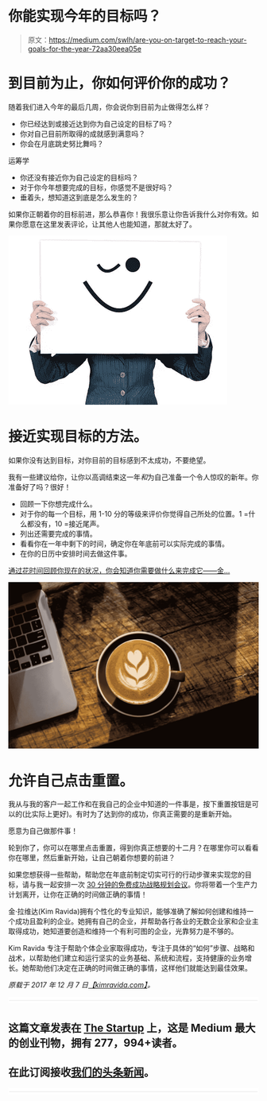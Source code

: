 # 你能实现今年的目标吗？

> 原文：<https://medium.com/swlh/are-you-on-target-to-reach-your-goals-for-the-year-72aa30eea05e>

# 到目前为止，你如何评价你的成功？

随着我们进入今年的最后几周，你会说你到目前为止做得怎么样？

*   你已经达到或接近达到你为自己设定的目标了吗？
*   你对自己目前所取得的成就感到满意吗？
*   你会在月底跳史努比舞吗？

运筹学

*   你还没有接近你为自己设定的目标吗？
*   对于你今年想要完成的目标，你感觉不是很好吗？
*   垂着头，想知道这到底是怎么发生的？

如果你正朝着你的目标前进，那么恭喜你！我很乐意让你告诉我什么对你有效。如果你愿意在这里发表评论，让其他人也能知道，那就太好了。

![](img/b634f8129baff602a692a03f26565b1e.png)

# 接近实现目标的方法。

如果你没有达到目标，对你目前的目标感到不太成功，不要绝望。

我有一些建议给你，让你以高调结束这一年*和*为自己准备一个令人惊叹的新年。你准备好了吗？很好！

*   回顾一下你想完成什么。
*   对于你的每一个目标，用 1-10 分的等级来评价你觉得自己所处的位置。1 =什么都没有，10 =接近尾声。
*   列出还需要完成的事情。
*   看看你在一年中剩下的时间，确定你在年底前可以实际完成的事情。
*   在你的日历中安排时间去做这件事。

[通过花时间回顾你现在的状况，你会知道你需要做什么来完成它——金…](https://twitter.com/share?text=By+taking+the+time+to+review+where+you+are%2C+you%27ll+know+what+you+need+to+do+to+accomplish+it+-Kim...&via=kimravida&related=kimravida&url=http://kimravida.com/2017/12/are-you-on-target-to-reaching-your-goals-for-the-year/)

![](img/adaa005339c68c8ffee062f881c0f1dc.png)

# 允许自己点击重置。

我从与我的客户一起工作和在我自己的企业中知道的一件事是，按下重置按钮是可以的(比实际上更好)。有时为了达到你的成功，你真正需要的是重新开始。

愿意为自己做那件事！

轮到你了，你可以在哪里点击重置，得到你真正想要的十二月？在哪里你可以看看你在哪里，然后重新开始，让自己朝着你想要的前进？

如果您想获得一些帮助，帮助您在年底前制定切实可行的行动步骤来实现您的目标，请与我一起安排一次 [30 分钟的免费成功战略规划会议](https://bookme.name/kimravida/productive-planning-for-success)。你将带着一个生产力计划离开，让你在正确的时间做正确的事情！

金·拉维达(Kim Ravida)拥有个性化的专业知识，能够准确了解如何创建和维持一个成功且盈利的企业。她拥有自己的企业，并帮助各行各业的无数企业家和企业主取得成功，她知道要创造和维持一个有利可图的企业，光靠努力是不够的。

Kim Ravida 专注于帮助个体企业家取得成功，专注于具体的“如何”步骤、战略和战术，以帮助他们建立和运行坚实的业务基础、系统和流程，支持健康的业务增长。她帮助他们决定在正确的时间做正确的事情，这样他们就能达到最佳效果。

*原载于 2017 年 12 月 7 日*[*【kimravida.com】*](http://kimravida.com/2017/09/do-this-one-simple-action-for-an-absolutely-productive-day/)*。*

![](img/731acf26f5d44fdc58d99a6388fe935d.png)

## 这篇文章发表在 [The Startup](https://medium.com/swlh) 上，这是 Medium 最大的创业刊物，拥有 277，994+读者。

## 在此订阅接收[我们的头条新闻](http://growthsupply.com/the-startup-newsletter/)。

![](img/731acf26f5d44fdc58d99a6388fe935d.png)